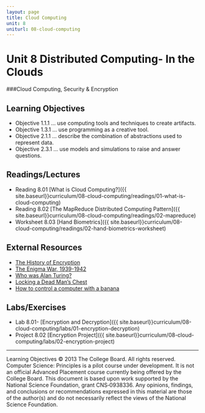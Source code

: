 ```yaml
---
layout: page
title: Cloud Computing
unit: 8
uniturl: 08-cloud-computing
---
```


Unit 8 Distributed Computing-  In the Clouds
======================================
###Cloud Computing, Security & Encryption


Learning Objectives
-------------------
 * Objective 1.1.1 … use computing tools and techniques to create artifacts.
 * Objective 1.3.1 … use programming as a creative tool.
 * Objective 2.1.1 … describe the combination of abstractions used to represent data.
 * Objective 2.3.1 … use models and simulations to raise and answer questions.

Readings/Lectures
-------------------
 * Reading 8.01 [What is Cloud Computing?]({{ site.baseurl}}curriculum/08-cloud-computing/readings/01-what-is-cloud-computing) 
 * Reading 8.02 [The MapReduce Distributed Computing Pattern]({{ site.baseurl}}curriculum/08-cloud-computing/readings/02-mapreduce) 
 * Worksheet 8.03 [Hand Biometrics]({{ site.baseurl}}curriculum/08-cloud-computing/readings/02-hand-biometrics-worksheet) 

External Resources
-------------------
 * [The History of Encryption](http://visual.ly/history-encryption)
 * [The Enigma War, 1939-1942](http://www.turing.org.uk/scrapbook/ww2.html)
 * [Who was Alan Turing?](http://www.cs4fn.org/magazine/magazine14.php)
 * [Locking a Dead Man’s Chest](http://www.cs4fn.org/binary/lock/)
 * [How to control a computer with a banana](http://www.cnn.com/2013/04/05/tech/innovation/jay-silver-makey/index.html)

Labs/Exercises
-------------------
 * Lab 8.01- [Encryption and Decryption]({{ site.baseurl}}curriculum/08-cloud-computing/labs/01-encryption-decryption) 
 * Project 8.02 [Encryption Project]({{ site.baseurl}}curriculum/08-cloud-computing/labs/02-encryption-project) 


----------
Learning Objectives © 2013 The College Board. All rights reserved. Computer Science: Principles is a pilot course under development. It is not an official Advanced Placement course currently being offered by the College Board. This document is based upon work supported by the National Science Foundation, grant CNS‐0938336. Any opinions, findings, and conclusions or recommendations expressed in this material are those of the author(s) and do not necessarily reflect the views of the National Science Foundation.
